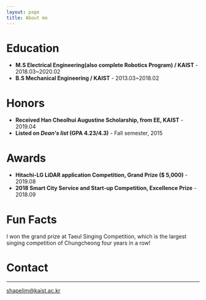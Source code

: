 ```yaml
---
layout: page
title: About me
---
```



# Education
* **M.S Electrical Engineering(also complete Robotics Program) / KAIST** - 2018.03~2020.02
* **B.S Mechanical Engineering / KAIST** - 2013.03~2018.02

# Honors
* **Received Han Cheolhui Augustine Scholarship, from EE, KAIST** - 2019.04
* **Listed on _Dean's list_ (GPA 4.23/4.3)** - Fall semester, 2015

# Awards
* **Hitachi-LG LiDAR application Competition, Grand Prize ($ 5,000)** - 2019.08
* **2018 Smart City Service and Start-up Competition, Excellence Prize** - 2018.09

# Fun Facts

I won the grand prize at Taeul Singing Competition, which is the largest singing competition of Chungcheong four years in a row!

# Contact
-----
shapelim@kaist.ac.kr
